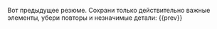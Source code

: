Вот предыдущее резюме. Сохрани только действительно важные элементы, убери повторы и незначимые детали:
{{prev}}
